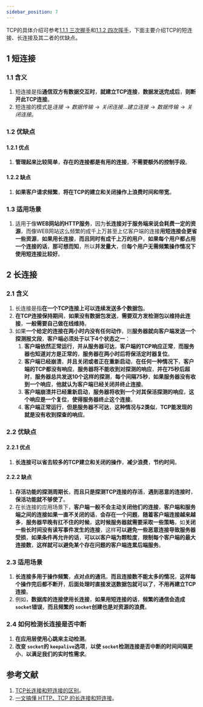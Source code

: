 ```yaml
---
sidebar_position: 7
---
```


TCP的具体介绍可参考[1.1.1 三次握手](https://ricear.com/project-26/doc-301)和[1.1.2 四次挥手](https://ricear.com/project-26/doc-302)，下面主要介绍TCP的短连接、长连接及其二者的优缺点。

## 1 短连接

### 1.1 含义

1. 短连接是指**通信双方有数据交互时**，**就建立TCP连接**，**数据发送完成后**，**则断开此TCP连接**。
2. 短连接的模式是$连接 \rightarrow 数据传输 \rightarrow 关闭连接...建立连接 \rightarrow 数据传输 \rightarrow 关闭连接$。

### 1.2 优缺点

#### 1.2.1 优点

1. **管理起来比较简单**，**存在的连接都是有用的连接**，**不需要额外的控制手段**。

#### 1.2.2 缺点

1. **如果客户请求频繁**，**将在TCP的建立和关闭操作上浪费时间和带宽**。

### 1.3 适用场景

1. 适用于像**WEB网站的HTTP服务**，因为**长连接对于服务端来说会耗费一定的资源**，而像WEB网站这么频繁的成千上万甚至上亿客户端的连接**用短连接会更省一些资源**，**如果用长连接**，**而且同时有成千上万的用户**，**如果每个用户都占用一个连接的话**，**那可想而知**，所以**并发量大**，但**每个用户无需频繁操作情况下使用短连接比较好**。

## 2 长连接

### 2.1 含义

1. 长连接是指**在一个TCP连接上可以连续发送多个数据包**。
2. **在TCP连接保持期间**，**如果没有数据包发送**，**需要双方发检测包以维持此连接**，**一般需要自己做在线维持**。
3. 如果**一个给定的连接在两小时内没有任何动作**，则**服务器就向客户端发送一个探测报文段**，**客户端必须处于以下4个状态之一**：
   1. **客户端依然正常运行**，**并从服务器可达**，**客户端的TCP响应正常**，**而服务器也知道对方是正常的**，**服务器在两小时后将保活定时器复位**。
   2. **客户端已经崩溃**，**并且关闭或者正在重新启动**，**在任何一种情况下**，**客户端的TCP都没有响应**，**服务器将不能收到对探测的响应**，**并在75秒后超时**，**服务器总共发送10个这样的探测**，**每个间隔75秒**，**如果服务器没有收到一个响应**，**他就认为客户端已经关闭并终止连接**。
   3. **客户端崩溃并已经重新启动**，**服务器将收到一个对其保活探测的响应**，**这个响应是一个复位**，**使得服务器终止这个连接**。
   4. **客户端正常运行**，**但是服务器不可达**，**这种情况与2类似**，**TCP能发现的就是没有收到探查的响应**。

### 2.2 优缺点

#### 2.2.1 优点

1. **长连接可以省去较多的TCP建立和关闭的操作**，**减少浪费**，**节约时间**。

#### 2.2.2 缺点

1. **存活功能的探测周期长**，**而且只是探测TCP连接的存活**，**遇到恶意的连接时**，**保活功能就不够使了**。
2. 在长连接的应用场景下，**客户端一般不会主动关闭他们的连接**，**客户端和服务端之间的连接如果一直不关闭的话**，**会存在一个问题**，**随着客户端连接越来越多**，**服务器早晚有扛不住的时候**，**这时候服务器就需要采取一些策略**，如**关闭一些长时间没有读写事件发生的连接**，这样**可以避免一些恶意连接导致服务器受损**，**如果条件再允许的话**，**可以以客户端为颗粒度**，**限制每个客户端的最大连接数**，**这样就可以避免某个存在问题的客户端连累后端服务**。

### 2.3 适用场景

1. **长连接多用于操作频繁**，**点对点的通讯**，**而且连接数不能太多的情况**，**这样每个操作完后都不断开**，**后面处理时直接发送数据包就可以了**，**不用再建立TCP连接**。
2. 例如，**数据库的连接使用长连接**，**如果用短连接的话**，**频繁的通信会造成 `socket`错误**，**而且频繁的 `socket`创建也是对资源的浪费**。

### 2.4 如何检测长连接是否中断

1. **在应用层使用心跳来主动检测**。
2. **改变 `socket`的 `keepalive`选项**，**以使 `socket`检测连接是否中断的时间间隔更小**，**以满足我们的实时性需求**。

## 参考文献

1. [TCP长连接和短连接的区别](https://mp.weixin.qq.com/s?src=11&timestamp=1626918769&ver=3205&signature=J6F30sC9elDfv9QwPZLqAVR-8c2mPWYsl6IiSD3tXHt*T69PWghEWazCftOmB98f0kZJgu5mRpdeVPYhjZdLLpLau-AoC2gIo7UfvOGktto-GgSvFHkoxXDP*jYg0jgn&new=1)。
2. [一文搞懂 HTTP、TCP 的长连接和短连接](https://mp.weixin.qq.com/s?src=11&timestamp=1626918769&ver=3205&signature=xRqpLamHdrmDm-veGDbbo8bV0WrhU16dupzbCO49bgfSwQfHoWe3hxAVdl7vaiV-5rART6EU8N7Dpj15JKj0Hkk59jvwZjm6*pQaWrr3zShsNgakUlb7n8mQcTKP6lfY&new=1)。
